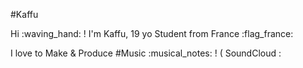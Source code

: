 #Kaffu

Hi :waving_hand: ! I'm Kaffu, 19 yo Student from France :flag_france:

I love to Make & Produce #Music :musical_notes: ! 
( SoundCloud : 


<!--
**KaffuChino/kaffuchino** is a ✨ _special_ ✨ repository because its `README.md` (this file) appears on your GitHub profile.

Here are some ideas to get you started:

- 🔭 I’m currently working on ...
- 🌱 I’m currently learning ...
- 👯 I’m looking to collaborate on ...
- 🤔 I’m looking for help with ...
- 💬 Ask me about ...
- 📫 How to reach me: ...
- 😄 Pronouns: ...
- ⚡ Fun fact: ...
-->
